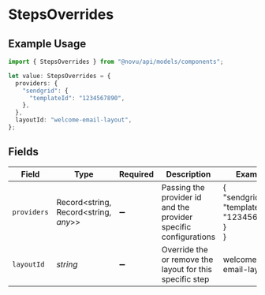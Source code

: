 # StepsOverrides

## Example Usage

```typescript
import { StepsOverrides } from "@novu/api/models/components";

let value: StepsOverrides = {
  providers: {
    "sendgrid": {
      "templateId": "1234567890",
    },
  },
  layoutId: "welcome-email-layout",
};
```

## Fields

| Field                                                            | Type                                                             | Required                                                         | Description                                                      | Example                                                          |
| ---------------------------------------------------------------- | ---------------------------------------------------------------- | ---------------------------------------------------------------- | ---------------------------------------------------------------- | ---------------------------------------------------------------- |
| `providers`                                                      | Record<string, Record<string, *any*>>                            | :heavy_minus_sign:                                               | Passing the provider id and the provider specific configurations | {<br/>"sendgrid": {<br/>"templateId": "1234567890"<br/>}<br/>}   |
| `layoutId`                                                       | *string*                                                         | :heavy_minus_sign:                                               | Override the or remove the layout for this specific step         | welcome-email-layout                                             |